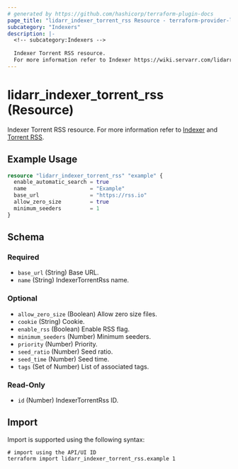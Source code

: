 ```yaml
---
# generated by https://github.com/hashicorp/terraform-plugin-docs
page_title: "lidarr_indexer_torrent_rss Resource - terraform-provider-lidarr"
subcategory: "Indexers"
description: |-
  <!-- subcategory:Indexers -->
  
  Indexer Torrent RSS resource.
  For more information refer to Indexer https://wiki.servarr.com/lidarr/settings#indexers and Torrent RSS https://wiki.servarr.com/lidarr/supported#torrentrssindexer.
---
```


# lidarr_indexer_torrent_rss (Resource)

<!-- subcategory:Indexers -->
Indexer Torrent RSS resource.
For more information refer to [Indexer](https://wiki.servarr.com/lidarr/settings#indexers) and [Torrent RSS](https://wiki.servarr.com/lidarr/supported#torrentrssindexer).

## Example Usage

```terraform
resource "lidarr_indexer_torrent_rss" "example" {
  enable_automatic_search = true
  name                    = "Example"
  base_url                = "https://rss.io"
  allow_zero_size         = true
  minimum_seeders         = 1
}
```

<!-- schema generated by tfplugindocs -->
## Schema

### Required

- `base_url` (String) Base URL.
- `name` (String) IndexerTorrentRss name.

### Optional

- `allow_zero_size` (Boolean) Allow zero size files.
- `cookie` (String) Cookie.
- `enable_rss` (Boolean) Enable RSS flag.
- `minimum_seeders` (Number) Minimum seeders.
- `priority` (Number) Priority.
- `seed_ratio` (Number) Seed ratio.
- `seed_time` (Number) Seed time.
- `tags` (Set of Number) List of associated tags.

### Read-Only

- `id` (Number) IndexerTorrentRss ID.

## Import

Import is supported using the following syntax:

```shell
# import using the API/UI ID
terraform import lidarr_indexer_torrent_rss.example 1
```
